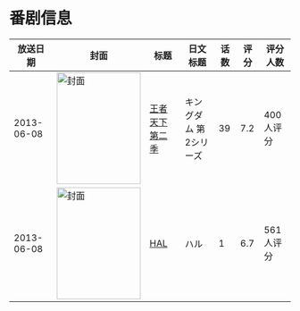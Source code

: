# 番剧信息

|放送日期|封面|标题|日文标题|话数|评分|评分人数|
|---|---|---|---|---|---|---|
|2013-06-08|<img src="https://lain.bgm.tv/pic/cover/c/6d/ac/62281_timPZ.jpg" alt="封面" style="width:150px;height:200px;object-fit:cover;">|[王者天下 第二季](https://bangumi.tv/subject/62281)|キングダム 第2シリーズ|39|7.2|400人评分|
|2013-06-08|<img src="https://lain.bgm.tv/pic/cover/c/59/eb/56849_SYlE2.jpg" alt="封面" style="width:150px;height:200px;object-fit:cover;">|[HAL](https://bangumi.tv/subject/56849)|ハル|1|6.7|561人评分|
